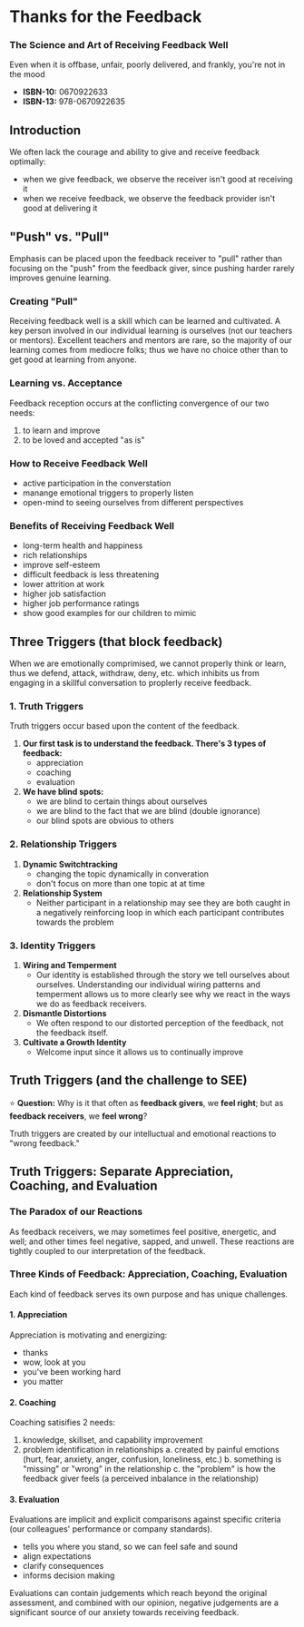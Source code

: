 # Thanks for the Feedback

### The Science and Art of Receiving Feedback Well

Even when it is offbase, unfair, poorly delivered, and frankly, you're not in the mood

* **ISBN-10:** 0670922633
* **ISBN-13:** 978-0670922635

## Introduction

We often lack the courage and ability to give and receive feedback optimally:

* when we give feedback, we observe the receiver isn't good at receiving it
* when we receive feedback, we observe the feedback provider isn't good at delivering it

## "Push" vs. "Pull"

Emphasis can be placed upon the feedback receiver to "pull" rather than focusing on the "push" from the feedback giver, since pushing harder rarely improves genuine learning.

### Creating "Pull"

Receiving feedback well is a skill which can be learned and cultivated.  A key person involved in our individual learning is ourselves (not our teachers or mentors).  Excellent teachers and mentors are rare, so the majority of our learning comes from mediocre folks; thus we have no choice other than to get good at learning from anyone.

### Learning vs. Acceptance

Feedback reception occurs at the conflicting convergence of our two needs:

1. to learn and improve
2. to be loved and accepted "as is"

### How to Receive Feedback Well

* active participation in the converstation
* manange emotional triggers to properly listen
* open-mind to seeing ourselves from different perspectives

### Benefits of Receiving Feedback Well

* long-term health and happiness
* rich relationships
* improve self-esteem
* difficult feedback is less threatening
* lower attrition at work
* higher job satisfaction
* higher job performance ratings
* show good examples for our children to mimic

## Three Triggers (that block feedback)

When we are emotionally comprimised, we cannot properly think or learn, thus we defend, attack, withdraw, deny, etc. which inhibits us from engaging in a skillful conversation to proplerly receive feedback.

### 1. Truth Triggers

Truth triggers occur based upon the content of the feedback.

1. **Our first task is to understand the feedback.  There's 3 types of feedback:**
   * appreciation
   * coaching
   * evaluation
2. **We have blind spots:**
   * we are blind to certain things about ourselves
   * we are blind to the fact that we are blind (double ignorance)
   * our blind spots are obvious to others

### 2. Relationship Triggers

1. **Dynamic Switchtracking**
    * changing the topic dynamically in converation
    * don't focus on more than one topic at at time
2. **Relationship System**
    * Neither participant in a relationship may see they are both caught in a negatively reinforcing loop in which each participant contributes towards the problem

### 3. Identity Triggers

1. **Wiring and Temperment**
   * Our identity is established through the story we tell ourselves about ourselves.  Understanding our individual wiring patterns and temperment allows us to more clearly see why we react in the ways we do as feedback receivers.
2. **Dismantle Distortions**
    * We often respond to our distorted perception of the feedback, not the feedback itself.
3. **Cultivate a Growth Identity**
    * Welcome input since it allows us to continually improve

## Truth Triggers (and the challenge to SEE)

⭐ **Question:** Why is it that often as **feedback givers**, we **feel right**; but as **feedback receivers**, we **feel wrong**?

Truth triggers are created by our intelluctual and emotional reactions to "wrong feedback."

## Truth Triggers: Separate Appreciation, Coaching, and Evaluation

### The Paradox of our Reactions

As feedback receivers, we may sometimes feel positive, energetic, and well; and other times feel negative, sapped, and unwell.  These reactions are tightly coupled to our interpretation of the feedback.

### Three Kinds of Feedback: Appreciation, Coaching, Evaluation

Each kind of feedback serves its own purpose and has unique challenges.

#### 1. Appreciation

Appreciation is motivating and energizing:

* thanks
* wow, look at you
* you've been working hard
* you matter

#### 2. Coaching

Coaching satisifies 2 needs:

1. knowledge, skillset, and capability improvement
2. problem identification in relationships
  a. created by painful emotions (hurt, fear, anxiety, anger, confusion, loneliness, etc.)
  b. something is "missing" or "wrong" in the relationship
  c. the "problem" is how the feedback giver feels (a perceived inbalance in the relationship)

#### 3. Evaluation

Evaluations are implicit and explicit comparisons against specific criteria (our colleagues' performance or company standards).

* tells you where you stand, so we can feel safe and sound
* align expectations
* clarify consequences
* informs decision making

Evaluations can contain judgements which reach beyond the original assessment, and combined with our opinion, negative judgements are a significant source of our anxiety towards receiving feedback.

